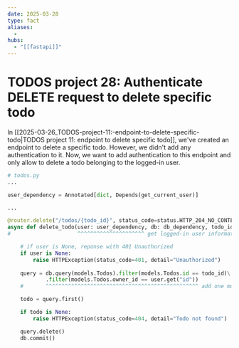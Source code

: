 ```yaml
---
date: 2025-03-28
type: fact
aliases:
  -
hubs:
  - "[[fastapi]]"
---
```


# TODOS project 28: Authenticate DELETE request to delete specific todo

In [[2025-03-26_TODOS-project-11:-endpoint-to-delete-specific-todo|TODOS project 11: endpoint to delete specific todo]], we've created an endpoint to delete a specific todo. However, we didn't add any authentication to it. Now, we want to add authentication to this endpoint and only allow to delete a todo belonging to the logged-in user.

```py
# todos.py
...

user_dependency = Annotated[dict, Depends(get_current_user)]

...

@router.delete("/todos/{todo_id}", status_code=status.HTTP_204_NO_CONTENT)
async def delete_todo(user: user_dependency, db: db_dependency, todo_id: int = Path(gt=0)):
#                     ^^^^^^^^^^^^^^^^^^^^^ get logged-in user information by injecting the dependency `get_current_user`

    # if user is None, reponse with 401 Unauthorized
    if user is None:
        raise HTTPException(status_code=401, detail="Unauthorized")
    
    query = db.query(models.Todos).filter(models.Todos.id == todo_id)\
            .filter(models.Todos.owner_id == user.get("id"))
    #       ^^^^^^^^^^^^^^^^^^^^^^^^^^^^^^^^^^^^^^^^^^^^^^^^ add one more filter to check if the todo belongs to the logged-in user

    todo = query.first()

    if todo is None:
        raise HTTPException(status_code=404, detail="Todo not found")

    query.delete()
    db.commit()
```
